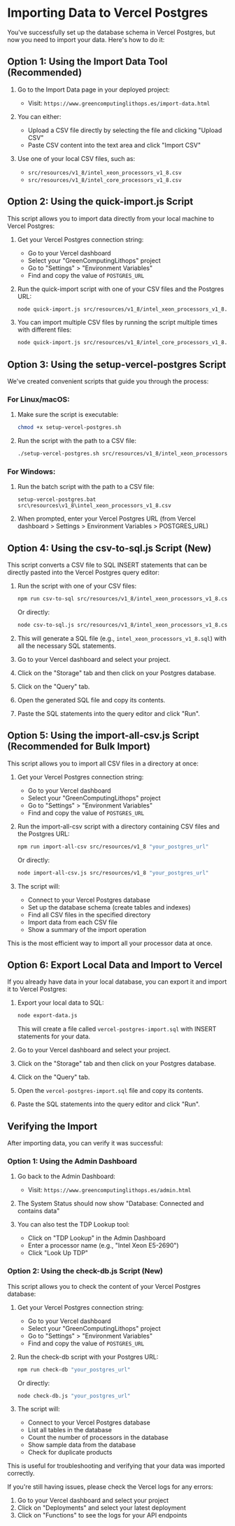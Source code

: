 # Importing Data to Vercel Postgres

You've successfully set up the database schema in Vercel Postgres, but now you need to import your data. Here's how to do it:

## Option 1: Using the Import Data Tool (Recommended)

1. Go to the Import Data page in your deployed project:
   - Visit: `https://www.greencomputinglithops.es/import-data.html`

2. You can either:
   - Upload a CSV file directly by selecting the file and clicking "Upload CSV"
   - Paste CSV content into the text area and click "Import CSV"

3. Use one of your local CSV files, such as:
   - `src/resources/v1_8/intel_xeon_processors_v1_8.csv`
   - `src/resources/v1_8/intel_core_processors_v1_8.csv`

## Option 2: Using the quick-import.js Script

This script allows you to import data directly from your local machine to Vercel Postgres:

1. Get your Vercel Postgres connection string:
   - Go to your Vercel dashboard
   - Select your "GreenComputingLithops" project
   - Go to "Settings" > "Environment Variables"
   - Find and copy the value of `POSTGRES_URL`

2. Run the quick-import script with one of your CSV files and the Postgres URL:
   ```bash
   node quick-import.js src/resources/v1_8/intel_xeon_processors_v1_8.csv "your_postgres_url"
   ```

3. You can import multiple CSV files by running the script multiple times with different files:
   ```bash
   node quick-import.js src/resources/v1_8/intel_core_processors_v1_8.csv "your_postgres_url"
   ```

## Option 3: Using the setup-vercel-postgres Script

We've created convenient scripts that guide you through the process:

### For Linux/macOS:

1. Make sure the script is executable:
   ```bash
   chmod +x setup-vercel-postgres.sh
   ```

2. Run the script with the path to a CSV file:
   ```bash
   ./setup-vercel-postgres.sh src/resources/v1_8/intel_xeon_processors_v1_8.csv
   ```

### For Windows:

1. Run the batch script with the path to a CSV file:
   ```
   setup-vercel-postgres.bat src\resources\v1_8\intel_xeon_processors_v1_8.csv
   ```

2. When prompted, enter your Vercel Postgres URL (from Vercel dashboard > Settings > Environment Variables > POSTGRES_URL)

## Option 4: Using the csv-to-sql.js Script (New)

This script converts a CSV file to SQL INSERT statements that can be directly pasted into the Vercel Postgres query editor:

1. Run the script with one of your CSV files:
   ```bash
   npm run csv-to-sql src/resources/v1_8/intel_xeon_processors_v1_8.csv
   ```
   
   Or directly:
   ```bash
   node csv-to-sql.js src/resources/v1_8/intel_xeon_processors_v1_8.csv
   ```

2. This will generate a SQL file (e.g., `intel_xeon_processors_v1_8.sql`) with all the necessary SQL statements.

3. Go to your Vercel dashboard and select your project.

4. Click on the "Storage" tab and then click on your Postgres database.

5. Click on the "Query" tab.

6. Open the generated SQL file and copy its contents.

7. Paste the SQL statements into the query editor and click "Run".

## Option 5: Using the import-all-csv.js Script (Recommended for Bulk Import)

This script allows you to import all CSV files in a directory at once:

1. Get your Vercel Postgres connection string:
   - Go to your Vercel dashboard
   - Select your "GreenComputingLithops" project
   - Go to "Settings" > "Environment Variables"
   - Find and copy the value of `POSTGRES_URL`

2. Run the import-all-csv script with a directory containing CSV files and the Postgres URL:
   ```bash
   npm run import-all-csv src/resources/v1_8 "your_postgres_url"
   ```
   
   Or directly:
   ```bash
   node import-all-csv.js src/resources/v1_8 "your_postgres_url"
   ```

3. The script will:
   - Connect to your Vercel Postgres database
   - Set up the database schema (create tables and indexes)
   - Find all CSV files in the specified directory
   - Import data from each CSV file
   - Show a summary of the import operation

This is the most efficient way to import all your processor data at once.

## Option 6: Export Local Data and Import to Vercel

If you already have data in your local database, you can export it and import it to Vercel Postgres:

1. Export your local data to SQL:
   ```bash
   node export-data.js
   ```
   This will create a file called `vercel-postgres-import.sql` with INSERT statements for your data.

2. Go to your Vercel dashboard and select your project.

3. Click on the "Storage" tab and then click on your Postgres database.

4. Click on the "Query" tab.

5. Open the `vercel-postgres-import.sql` file and copy its contents.

6. Paste the SQL statements into the query editor and click "Run".

## Verifying the Import

After importing data, you can verify it was successful:

### Option 1: Using the Admin Dashboard

1. Go back to the Admin Dashboard:
   - Visit: `https://www.greencomputinglithops.es/admin.html`

2. The System Status should now show "Database: Connected and contains data"

3. You can also test the TDP Lookup tool:
   - Click on "TDP Lookup" in the Admin Dashboard
   - Enter a processor name (e.g., "Intel Xeon E5-2690")
   - Click "Look Up TDP"

### Option 2: Using the check-db.js Script (New)

This script allows you to check the content of your Vercel Postgres database:

1. Get your Vercel Postgres connection string:
   - Go to your Vercel dashboard
   - Select your "GreenComputingLithops" project
   - Go to "Settings" > "Environment Variables"
   - Find and copy the value of `POSTGRES_URL`

2. Run the check-db script with your Postgres URL:
   ```bash
   npm run check-db "your_postgres_url"
   ```
   
   Or directly:
   ```bash
   node check-db.js "your_postgres_url"
   ```

3. The script will:
   - Connect to your Vercel Postgres database
   - List all tables in the database
   - Count the number of processors in the database
   - Show sample data from the database
   - Check for duplicate products

This is useful for troubleshooting and verifying that your data was imported correctly.

If you're still having issues, please check the Vercel logs for any errors:
1. Go to your Vercel dashboard and select your project
2. Click on "Deployments" and select your latest deployment
3. Click on "Functions" to see the logs for your API endpoints
